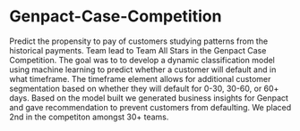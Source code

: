 # Genpact-Case-Competition
Predict the propensity to pay of customers studying patterns from the historical payments.
Team lead to Team All Stars in the Genpact Case Competition. The goal was to  to develop a dynamic classification model using machine learning to predict whether a customer will default and in what timeframe. The timeframe element allows for additional customer segmentation based on whether they will default for 0-30, 30-60, or 60+ days. Based on the model built we generated business insights for Genpact and gave recommendation to prevent customers from defaulting. 
We placed 2nd in the competiton amongst 30+ teams.
